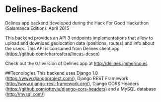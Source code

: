 # Delines-Backend
Delines app backend developed during the Hack For Good Hackathon (Salamanca Edition). April 2015

This backend provides an API 3 endpoints implementations that allow to upload and download geolocation data (positions, routes) and info about the users. This API is consumed from Delines client app (https://github.com/charrosfera/lineas-deseo)

Check out the 0.1 version of Delines app at http://delines.jmmerino.es

##Tecnologies
This backend uses Django 1.8 (https://www.djangoproject.com/), Django REST Framework (http://www.django-rest-framework.org/), Django CORS Headers (https://github.com/ottoyiu/django-cors-headers) and a MySQL database (http://mysql.com/)
